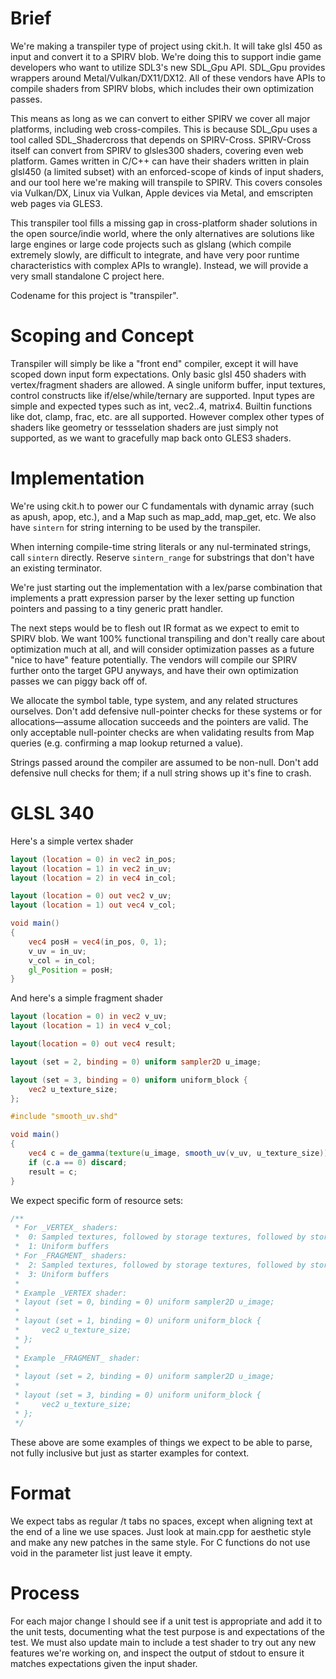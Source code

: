 # Brief

We're making a transpiler type of project using ckit.h. It will take glsl 450 as input and convert it to a SPIRV blob. We're doing this to support indie game developers who want to utilize SDL3's new SDL_Gpu API. SDL_Gpu provides wrappers around Metal/Vulkan/DX11/DX12. All of these vendors have APIs to compile shaders from SPIRV blobs, which includes their own optimization passes.

This means as long as we can convert to either SPIRV we cover all major platforms, including web cross-compiles. This is because SDL_Gpu uses a tool called SDL_Shadercross that depends on SPIRV-Cross. SPIRV-Cross itself can convert from SPIRV to glsles300 shaders, covering even web platform. Games written in C/C++ can have their shaders written in plain glsl450 (a limited subset) with an enforced-scope of kinds of input shaders, and our tool here we're making will transpile to SPIRV. This covers consoles via Vulkan/DX, Linux via Vulkan, Apple devices via Metal, and emscripten web pages via GLES3.

This transpiler tool fills a missing gap in cross-platform shader solutions in the open source/indie world, where the only alternatives are solutions like large engines or large code projects such as glslang (which compile extremely slowly, are difficult to integrate, and have very poor runtime characteristics with complex APIs to wrangle). Instead, we will provide a very small standalone C project here.

Codename for this project is "transpiler".

# Scoping and Concept

Transpiler will simply be like a "front end" compiler, except it will have scoped down input form expectations. Only basic glsl 450 shaders with vertex/fragment shaders are allowed. A single uniform buffer, input textures, control constructs like if/else/while/ternary are supported. Input types are simple and expected types such as int, vec2..4, matrix4. Builtin functions like dot, clamp, frac, etc. are all supported. However complex other types of shaders like geometry or tessselation shaders are just simply not supported, as we want to gracefully map back onto GLES3 shaders.

# Implementation

We're using ckit.h to power our C fundamentals with dynamic array (such as apush, apop, etc.), and a Map such as map_add, map_get, etc. We also have `sintern` for string interning to be used by the transpiler.

When interning compile-time string literals or any nul-terminated strings, call `sintern` directly. Reserve `sintern_range` for substrings that don't have an existing terminator.

We're just starting out the implementation with a lex/parse combination that implements a pratt expression parser by the lexer setting up function pointers and passing to a tiny generic pratt handler.

The next steps would be to flesh out IR format as we expect to emit to SPIRV blob. We want 100% functional transpiling and don't really care about optimization much at all, and will consider optimization passes as a future "nice to have" feature potentially. The vendors will compile our SPIRV further onto the target GPU anyways, and have their own optimization passes we can piggy back off of.

We allocate the symbol table, type system, and any related structures ourselves. Don't add defensive null-pointer checks for these systems or for allocations—assume allocation succeeds and the pointers are valid. The only acceptable null-pointer checks are when validating results from Map queries (e.g. confirming a map lookup returned a value).

Strings passed around the compiler are assumed to be non-null. Don't add defensive null checks for them; if a null string shows up it's fine to crash.

# GLSL 340

Here's a simple vertex shader

```glsl
layout (location = 0) in vec2 in_pos;
layout (location = 1) in vec2 in_uv;
layout (location = 2) in vec4 in_col;

layout (location = 0) out vec2 v_uv;
layout (location = 1) out vec4 v_col;

void main()
{
    vec4 posH = vec4(in_pos, 0, 1);
    v_uv = in_uv;
    v_col = in_col;
    gl_Position = posH;
}
```

And here's a simple fragment shader

```glsl
layout (location = 0) in vec2 v_uv;
layout (location = 1) in vec4 v_col;

layout(location = 0) out vec4 result;

layout (set = 2, binding = 0) uniform sampler2D u_image;

layout (set = 3, binding = 0) uniform uniform_block {
    vec2 u_texture_size;
};

#include "smooth_uv.shd"

void main()
{
    vec4 c = de_gamma(texture(u_image, smooth_uv(v_uv, u_texture_size)));
    if (c.a == 0) discard;
    result = c;
}
```

We expect specific form of resource sets:

```glsl
/**
 * For _VERTEX_ shaders:
 *  0: Sampled textures, followed by storage textures, followed by storage buffers
 *  1: Uniform buffers
 * For _FRAGMENT_ shaders:
 *  2: Sampled textures, followed by storage textures, followed by storage buffers
 *  3: Uniform buffers
 * 
 * Example _VERTEX shader:
 * layout (set = 0, binding = 0) uniform sampler2D u_image;
 * 
 * layout (set = 1, binding = 0) uniform uniform_block {
 *     vec2 u_texture_size;
 * };
 * 
 * Example _FRAGMENT_ shader:
 * 
 * layout (set = 2, binding = 0) uniform sampler2D u_image;
 * 
 * layout (set = 3, binding = 0) uniform uniform_block {
 *     vec2 u_texture_size;
 * };
 */
```

These above are some examples of things we expect to be able to parse, not fully inclusive but just as starter examples for context.

# Format

We expect tabs as regular /t tabs no spaces, except when aligning text at the end of a line we use spaces. Just look at main.cpp for aesthetic style and make any new patches in the same style. For C functions do not use void in the parameter list just leave it empty.

# Process

For each major change I should see if a unit test is appropriate and add it to the unit tests, documenting what the test purpose is and expectations of the test. We must also update main to include a test shader to try out any new features we're working on, and inspect the output of stdout to ensure it matches expectations given the input shader.